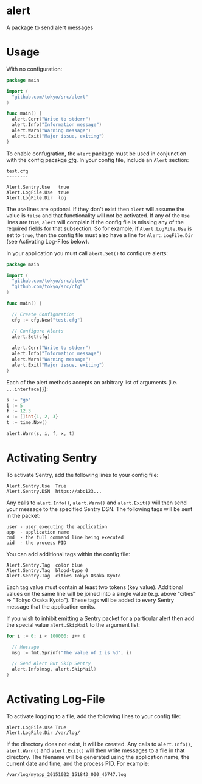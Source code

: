 # alert
A package to send alert messages

# Usage
With no configuration:

```go
package main

import (
  "github.com/tokyo/src/alert"
)

func main() {
  alert.Cerr("Write to stderr")
  alert.Info("Information message")
  alert.Warn("Warning message")
  alert.Exit("Major issue, exiting")
}
```

To enable confugration, the `alert` package must be used in conjunction with the config pacakge [cfg](https://github.com/enova/tokyo/tree/master/src/cfg).
In your config file, include an `Alert` section:

```
test.cfg
--------

Alert.Sentry.Use   true
Alert.LogFile.Use  true
Alert.LogFile.Dir  log
```

The `Use` lines are optional. If they don't exist then `alert` will assume the value is `false`
and that functionality will not be activated. If any of the `Use` lines are true, `alert` will
complain if the config file is missing any of the required fields for that subsection. So for example,
if `Alert.LogFile.Use` is set to `true`, then the config file must also have a line for `Alert.LogFile.Dir`
(see Activating Log-Files below).

In your application you must call `alert.Set()` to configure alerts:

```go
package main

import (
  "github.com/tokyo/src/alert"
  "github.com/tokyo/src/cfg"
)

func main() {

  // Create Configuration
  cfg := cfg.New("test.cfg")

  // Configure Alerts
  alert.Set(cfg)
  
  alert.Cerr("Write to stderr")
  alert.Info("Information message")
  alert.Warn("Warning message")
  alert.Exit("Major issue, exiting")
}
```

Each of the alert methods accepts an arbitrary list of arguments (i.e. `...interface{}`):

```go
s := "go"
i := 5
f := 12.3
x := []int{1, 2, 3}
t := time.Now()

alert.Warn(s, i, f, x, t)
```

# Activating Sentry

To activate Sentry, add the following lines to your config file:
```
Alert.Sentry.Use  True
Alert.Sentry.DSN  https://abc123...
```
Any calls to `alert.Info()`, `alert.Warn()` and `alert.Exit()` will then send your message to the specified Sentry DSN.
The following tags will be sent in the packet:
```
user - user executing the application
app  - application name
cmd  - the full command line being executed
pid  - the process PID
```
You can add additional tags within the config file:

```
Alert.Sentry.Tag  color blue
Alert.Sentry.Tag  blood-type 0
Alert.Sentry.Tag  cities Tokyo Osaka Kyoto
```

Each tag value must contain at least two tokens (key value). Additional values on the same
line will be joined into a single value (e.g. above "cities" => "Tokyo Osaka Kyoto"). These
tags will be added to every Sentry message that the application emits.

If you wish to inhibit emitting a Sentry packet for a particular alert then add the special
value `alert.SkipMail` to the argument list:

```go
for i := 0; i < 100000; i++ {

  // Message
  msg := fmt.Sprinf("The value of I is %d", i)

  // Send Alert But Skip Sentry
  alert.Info(msg, alert.SkipMail)
}
```


# Activating Log-File

To activate logging to a file, add the following lines to your config file:

```
Alert.LogFile.Use True
Alert.LogFile.Dir /var/log/
```

If the directory does not exist, it will be created.
Any calls to `alert.Info()`, `alert.Warn()` and `alert.Exit()` will then write messages
to a file in that directory. The filename will be generated using the application
name, the current date and time, and the process PID. For example:

```
/var/log/myapp_20151022_151843_000_46747.log
```
